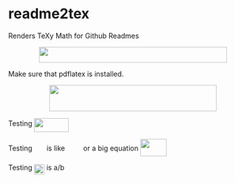 # readme2tex
Renders TeXy Math for Github Readmes

<p align="center"><img src="https://rawgit.com/leegao/readme2tex/master/svgs/010208120712d10736ce1538c65cea64.svg" valign=-4.273400000000002pt width=380.698pt height=32.4572pt/></p>

Make sure that pdflatex is installed.
<p align="center"><img src="https://rawgit.com/leegao/readme2tex/master/svgs/68f54940fab28a56a92825fdd2858e01.svg" valign=-4.273400000000002pt width=338.542pt height=52.3826pt/></p>

Testing <img src="https://rawgit.com/leegao/readme2tex/master/svgs/95c12626cfd2b3a373ef42123ae3e510.svg" valign=-9.269200000000005pt width=69.4016pt height=28.1114pt/>

Testing <img src="https://rawgit.com/leegao/readme2tex/master/svgs/332cc365a4987aacce0ead01b8bdcc0b.svg" valign=-4.273400000000002pt width=21.2708pt height=8.54688pt/> is like <img src="https://rawgit.com/leegao/readme2tex/master/svgs/6177db6fc70d94fdb9dbe1907695fce6.svg" valign=-8.092800000000004pt width=29.1836pt height=16.18566pt/> or a big equation <img src="https://rawgit.com/leegao/readme2tex/master/svgs/e4b569b15e91615150f55bcf0cdf7f3a.svg" valign=-8.440200000000004pt width=52.9784pt height=34.8686pt/>

Testing <img src="https://rawgit.com/leegao/readme2tex/master/svgs/d6d4bf848820d5b0e6fffa14890188a2.svg" valign=-6.9140000000000015pt width=20.9594pt height=20.699pt/> is a/b